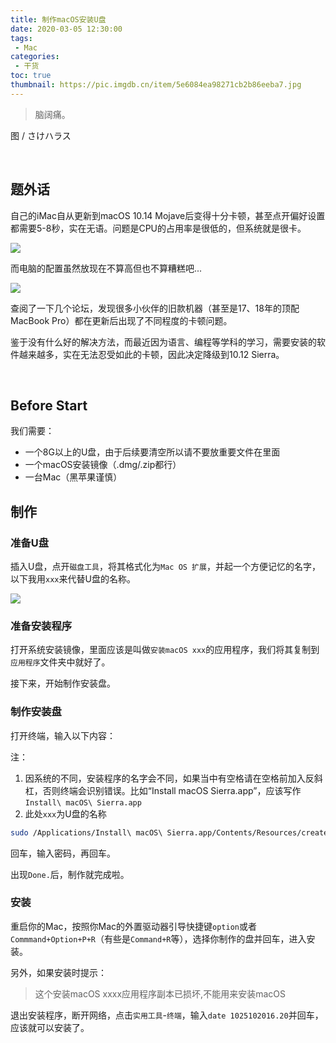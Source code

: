 ```yaml
---
title: 制作macOS安装U盘
date: 2020-03-05 12:30:00
tags: 
 - Mac
categories:
 - 干货
toc: true
thumbnail: https://pic.imgdb.cn/item/5e6084ea98271cb2b86eeba7.jpg
---
```


> 脑阔痛。

<!--more-->

图 / さけハラス

</br>

## 题外话

自己的iMac自从更新到macOS 10.14 Mojave后变得十分卡顿，甚至点开偏好设置都需要5-8秒，实在无语。问题是CPU的占用率是很低的，但系统就是很卡。

![](https://pic.imgdb.cn/item/5e60870e98271cb2b86fd79a.png)

而电脑的配置虽然放现在不算高但也不算糟糕吧...

![](https://pic.imgdb.cn/item/5e6083bc98271cb2b86e5ac4.png)

查阅了一下几个论坛，发现很多小伙伴的旧款机器（甚至是17、18年的顶配MacBook Pro）都在更新后出现了不同程度的卡顿问题。

鉴于没有什么好的解决方法，而最近因为语言、编程等学科的学习，需要安装的软件越来越多，实在无法忍受如此的卡顿，因此决定降级到10.12 Sierra。

</br>

## Before Start

我们需要：

 - 一个8G以上的U盘，由于后续要清空所以请不要放重要文件在里面
 - 一个macOS安装镜像（.dmg/.zip都行）
 - 一台Mac（黑苹果谨慎）

## 制作

### 准备U盘

插入U盘，点开`磁盘工具`，将其格式化为`Mac OS 扩展`，并起一个方便记忆的名字，以下我用`xxx`来代替U盘的名称。

![](https://pic.imgdb.cn/item/5e6083bc98271cb2b86e5abd.png)

### 准备安装程序

打开系统安装镜像，里面应该是叫做`安装macOS xxx`的应用程序，我们将其复制到`应用程序`文件夹中就好了。

接下来，开始制作安装盘。

### 制作安装盘

打开终端，输入以下内容：

注：

1. 因系统的不同，安装程序的名字会不同，如果当中有空格请在空格前加入反斜杠，否则终端会识别错误。比如“Install macOS Sierra.app”，应该写作`Install\ macOS\ Sierra.app`
2. 此处`xxx`为U盘的名称

```bash
sudo /Applications/Install\ macOS\ Sierra.app/Contents/Resources/createinstallmedia --volume /Volumes/xxx/ --applicationpath /Applications/Install\ macOS\ Sierra.app/ --nointeraction
```
回车，输入密码，再回车。

出现`Done.`后，制作就完成啦。

### 安装

重启你的Mac，按照你Mac的外置驱动器引导快捷键`option`或者`Commmand+Option+P+R`（有些是`Command+R`等），选择你制作的盘并回车，进入安装。

另外，如果安装时提示：

> 这个安装macOS xxxx应用程序副本已损坏,不能用来安装macOS

退出安装程序，断开网络，点击`实用工具`-`终端`，输入`date 1025102016.20`并回车，应该就可以安装了。